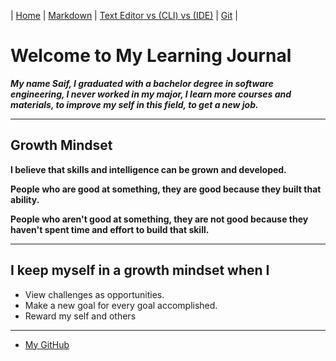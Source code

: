 | [Home](README.md) | [Markdown](mdown.md)   |      [Text Editor vs (CLI) vs (IDE)](terminal.md) | [Git](gitpage.md) |

# Welcome to My Learning Journal 
 

 

***My name  Saif, I graduated with a bachelor degree in software engineering, I never worked in my major, I learn more courses and materials, to improve my self in this field, to get a new job.***	
___

## Growth Mindset 

**I believe that skills and intelligence can be grown and developed.**  

**People who are good at something, they are good because they built that ability.** 

**People who aren't good at something, they are not good because they haven't spent time and effort to build that skill.** 
___

## I keep myself in a growth mindset when I 

* View challenges as opportunities.
* Make a new goal for every goal accomplished. 
* Reward my self and others 



___
* [My GitHub](https://github.com/saifalmandeel) 

